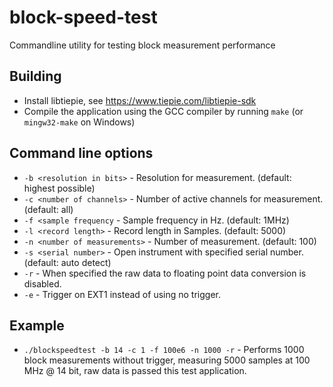 # block-speed-test
Commandline utility for testing block measurement performance

## Building
- Install libtiepie, see https://www.tiepie.com/libtiepie-sdk
- Compile the application using the GCC compiler by running `make` (or `mingw32-make` on Windows)

## Command line options
- `-b <resolution in bits>` - Resolution for measurement. (default: highest possible)
- `-c <number of channels>` - Number of active channels for measurement. (default: all)
- `-f <sample frequency` - Sample frequency in Hz. (default: 1MHz)
- `-l <record length>` - Record length in Samples. (default: 5000)
- `-n <number of measurements>` - Number of measurement. (default: 100)
- `-s <serial number>` - Open instrument with specified serial number. (default: auto detect)
- `-r` - When specified the raw data to floating point data conversion is disabled.
- `-e` - Trigger on EXT1 instead of using no trigger.

## Example
- `./blockspeedtest -b 14 -c 1 -f 100e6 -n 1000 -r` - Performs 1000 block measurements without trigger, measuring 5000 samples at 100 MHz @ 14 bit, raw data is passed this test application.
